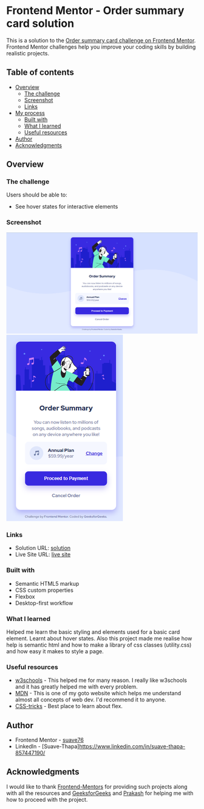 # Frontend Mentor - Order summary card solution

This is a solution to the [Order summary card challenge on Frontend Mentor](https://www.frontendmentor.io/challenges/order-summary-component-QlPmajDUj). Frontend Mentor challenges help you improve your coding skills by building realistic projects. 

## Table of contents

- [Overview](#overview)
  - [The challenge](#the-challenge)
  - [Screenshot](#screenshot)
  - [Links](#links)
- [My process](#my-process)
  - [Built with](#built-with)
  - [What I learned](#what-i-learned)
  - [Useful resources](#useful-resources)
- [Author](#author)
- [Acknowledgments](#acknowledgments)

## Overview

### The challenge

Users should be able to:

- See hover states for interactive elements

### Screenshot

![Screen-shot-desktop](/screenshot.png)
![Screen-shot-mobile](/screenshot-mobile.png)


### Links

- Solution URL: [solution](https://your-solution-url.com)
- Live Site URL: [live site](https://your-live-site-url.com)


### Built with

- Semantic HTML5 markup
- CSS custom properties
- Flexbox
- Desktop-first workflow


### What I learned

Helped me learn the basic styling and elements used for a basic card element. Learnt about hover states.
Also this project made me realise how help is semantic html and how to make a library of css classes (utility.css) and how easy it makes to style a page. 


### Useful resources

- [w3schools](https://www.w3schools.com/) - This helped me for many reason. I really like w3schools and it has greatly helped me with every problem.
- [MDN](https://developer.mozilla.org/en-US/) - This is one of my goto website which helps me understand almost all concepts of web dev. I'd recommend it to anyone.
- [CSS-tricks](https://css-tricks.com/snippets/css/a-guide-to-flexbox/) - Best place to learn about flex.


## Author

- Frontend Mentor - [suave76](https://www.frontendmentor.io/profile/suave76)
- LinkedIn - [Suave-Thapa]https://www.linkedin.com/in/suave-thapa-857447190/

## Acknowledgments

I would like to thank [Frontend-Mentors](https://www.frontendmentor.io/home) for providing such projects along with all the resources and [GeeksforGeeks](https://www.geeksforgeeks.org/) and [Prakash](https://www.linkedin.com/in/prakashsakari/) for helping me with how to proceed with the project.


